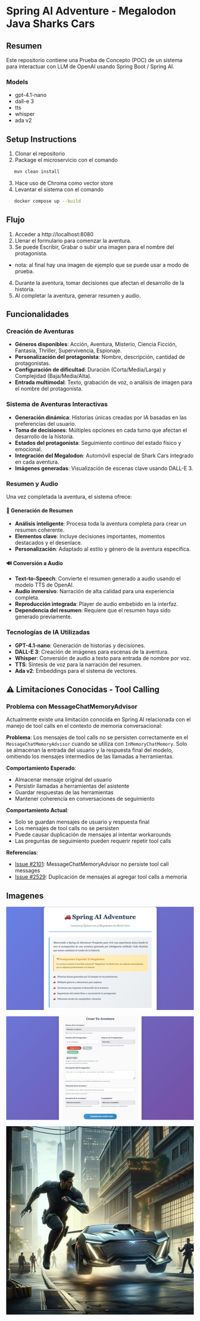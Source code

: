 # Spring AI Adventure - Megalodon Java Sharks Cars

## Resumen
Este repositorio contiene una Prueba de Concepto (POC) de un sistema para interactuar con LLM de OpenAI usando Spring Boot / Spring AI. 

### Models
- gpt-4.1-nano
- dall-e 3
- tts
- whisper
- ada v2

## Setup Instructions
1. Clonar el repositorio
2. Package el microservicio con el comando
 ```bash
    mvn clean install
 ```
3. Hace uso de Chroma como vector store
4. Levantar el sistema con el comando
 ```bash
    docker compose up --build
 ```

## Flujo
1. Acceder a http://localhost:8080
2. Llenar el formulario para comenzar la aventura.
3. Se puede Escribir, Grabar o subir una imagen para el nombre del protagonista.
- nota: al final hay una imagen de ejemplo que se puede usar a modo de prueba.
4. Durante la aventura, tomar decisiones que afectan el desarrollo de la historia.
5. Al completar la aventura, generar resumen y audio.

## Funcionalidades

### Creación de Aventuras
- **Géneros disponibles**: Acción, Aventura, Misterio, Ciencia Ficción, Fantasía, Thriller, Supervivencia, Espionaje.
- **Personalización del protagonista**: Nombre, descripción, cantidad de protagonistas.
- **Configuración de dificultad**: Duración (Corta/Media/Larga) y Complejidad (Baja/Media/Alta).
- **Entrada multimodal**: Texto, grabación de voz, o análisis de imagen para el nombre del protagonista.

### Sistema de Aventuras Interactivas
- **Generación dinámica**: Historias únicas creadas por IA basadas en las preferencias del usuario.
- **Toma de decisiones**: Múltiples opciones en cada turno que afectan el desarrollo de la historia.
- **Estados del protagonista**: Seguimiento continuo del estado físico y emocional.
- **Integración del Megalodon**: Automóvil especial de Shark Cars integrado en cada aventura.
- **Imágenes generadas**: Visualización de escenas clave usando DALL-E 3.

### Resumen y Audio
Una vez completada la aventura, el sistema ofrece:

#### 📝 Generación de Resumen
- **Análisis inteligente**: Procesa toda la aventura completa para crear un resumen coherente.
- **Elementos clave**: Incluye decisiones importantes, momentos destacados y el desenlace.
- **Personalización**: Adaptado al estilo y género de la aventura específica.

#### 🔊 Conversión a Audio
- **Text-to-Speech**: Convierte el resumen generado a audio usando el modelo TTS de OpenAI.
- **Audio inmersivo**: Narración de alta calidad para una experiencia completa.
- **Reproducción integrada**: Player de audio embebido en la interfaz.
- **Dependencia del resumen**: Requiere que el resumen haya sido generado previamente.

### Tecnologías de IA Utilizadas
- **GPT-4.1-nano**: Generación de historias y decisiones.
- **DALL-E 3**: Creación de imágenes para escenas de la aventura.
- **Whisper**: Conversión de audio a texto para entrada de nombre por voz.
- **TTS**: Síntesis de voz para la narración del resumen.
- **Ada v2**: Embeddings para el sistema de vectores.

## ⚠️ Limitaciones Conocidas - Tool Calling

### Problema con MessageChatMemoryAdvisor
Actualmente existe una limitación conocida en Spring AI relacionada con el manejo de tool calls en el contexto de memoria conversacional:

**Problema**: Los mensajes de tool calls no se persisten correctamente en el `MessageChatMemoryAdvisor` cuando se utiliza con `InMemoryChatMemory`. Solo se almacenan la entrada del usuario y la respuesta final del modelo, omitiendo los mensajes intermedios de las llamadas a herramientas.

**Comportamiento Esperado**:
- Almacenar mensaje original del usuario
- Persistir llamadas a herramientas del asistente
- Guardar respuestas de las herramientas
- Mantener coherencia en conversaciones de seguimiento

**Comportamiento Actual**:
- Solo se guardan mensajes de usuario y respuesta final
- Los mensajes de tool calls no se persisten
- Puede causar duplicación de mensajes al intentar workarounds
- Las preguntas de seguimiento pueden requerir repetir tool calls

**Referencias**:
- [Issue #2101](https://github.com/spring-projects/spring-ai/issues/2101): MessageChatMemoryAdvisor no persiste tool call messages
- [Issue #2529](https://github.com/spring-projects/spring-ai/issues/2529): Duplicación de mensajes al agregar tool calls a memoria

## Imagenes

![Alt_text](./images/description.png)

![Alt_text](./images/form.png)

![Alt_text](./images/img-naJu97GpGxySn7ld3UDJ1RLT.png)
